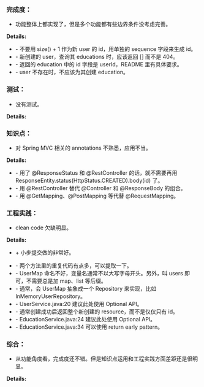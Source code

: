 ### 完成度：
* 功能整体上都实现了，但是多个功能都有些边界条件没考虑完善。

__Details:__

- \- 不要用 size() + 1 作为新 user 的 id，用单独的 sequence 字段来生成 id。
- \- 新创建的 user，查询其 educations 时，应该返回 [] 而不是 404。
- \- 返回的 education 中的 id 字段是 userId，README 里有具体要求。
- \- user 不存在时，不应该为其创建 education。

### 测试：
* 没有测试。

__Details:__



### 知识点：
* 对 Spring MVC 相关的 annotations 不熟悉，应用不当。

__Details:__

- \- 用了 @ResponseStatus 和 @RestController 的话，就不需要再用 ResponseEntity.status(HttpStatus.CREATED).body(id) 了。
- \- 用 @RestController 替代 @Controller 和 @ResponseBody 的组合。
- \- 用 @GetMapping、@PostMapping 等代替 @RequestMapping。

### 工程实践：
* clean code 欠缺明显。

__Details:__
+ \+ 小步提交做的非常好。
- \- 两个方法里的重复代码有点多，可以提取一下。
- \- UserMap 命名不好，变量名通常不以大写字母开头。另外，叫 users 即可，不需要总是加 map、list 等后缀。
- \- 通常，会 UserMap 抽象成一个 Repository 来实现，比如 InMemoryUserRepository。
- \- UserService.java:20 建议此处使用 Optional API。
- \- 通常创建成功后返回整个新创建的 resource，而不是仅仅只有 id。
- \- EducationService.java:24 建议此处使用 Optional API。
- \- EducationService.java:34 可以使用 return early pattern。

### 综合：
* 从功能角度看，完成度还不错。但是知识点运用和工程实践方面差距还是很明显。

__Details:__



